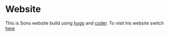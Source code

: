 # Website

This is Sonu website build using [hugo](https://gohugo.io/) and [coder](https://github.com/luizdepra/hugo-coder/). To visit his website switch [here](https://sonukushwaha403.github.io/)
